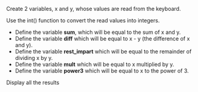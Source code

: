 Create 2 variables, x and y, whose values are read from the keyboard.

Use the int() function to convert the read values into integers.

* Define the variable **sum**, which will be equal to the sum of x and y.
* Define the variable **diff** which will be equal to x - y (the difference of x and y).
* Define the variable **rest_impart** which will be equal to the remainder of dividing x by y.
* Define the variable **mult** which will be equal to x multiplied by y.
* Define the variable **power3** which will be equal to x to the power of 3.

Display all the results

